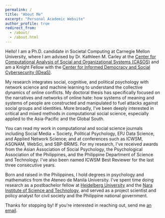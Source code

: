 ```yaml
---
permalink: /
title: "About Me"
excerpt: "Personal Academic Website"
author_profile: true
redirect_from: 
  - /about/
  - /about.html
---
```


Hello! I am a Ph.D. candidate in Societal Computing at Carnegie Mellon University, where I am advised by Dr. Kathleen M. Carley at the <a href = "https://www.cmu.edu/casos-center" target = "_blank">Center for Computational Analysis of Social and Organizational Systems (CASOS)</a> and am a Knight Fellow with the <a href = "https://www.cmu.edu/ideas-social-cybersecurity/index.html" target = "_blank">Center for Informed Democracy and Social Cybersecurity (IDeaS)</a>.

My research integrates social, cognitive, and political psychology with network science and machine learning to understand the collective dynamics of online conflicts. My doctoral thesis has specifically focused on the narratives and networks of online hate: how systems of meaning and systems of people are constructed and manipulated to fuel attacks against social groups and identities. More broadly, I've been deeply interested in critical and mixed methods in computational social science, especially applied to the Asia-Pacific and the Global South. 

You can read my work in computational and social science journals including Social Media + Society, Political Psychology, EPJ Data Science, and Applied Network Science; and at conferences such as ICWSM, ASONAM, WebSci, and SBP-BRIMS. For my research, I've received awards from the Asian Association of Social Psychology, the Psychological Association of the Philippines, and the Philippine Department of Science and Technology. I've also been named ICWSM Best Reviewer for the last three consecutive years.

Born and raised in the Philippines, I hold degrees in psychology and mathematics from the Ateneo de Manila University. I've spent time doing research as a postbachelor fellow at <a href = "https://www.cl.uni-heidelberg.de/statnlpgroup/members/" target = "_blank">Heidelberg University</a> and the <a href = "https://isw3.naist.jp/Research/cs-ubi-en.html" target = "_blank">Nara Institute of Science and Technology</a>, and served as a project scientist and policy analyst for civil society and the Philippine national government. 

Thanks for stopping by! If you're interested in reaching out, send me <a href = "mailto:juyheng@cs.cmu.edu" target = "_blank">an email</a>.
